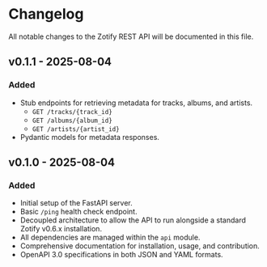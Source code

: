 # Changelog

All notable changes to the Zotify REST API will be documented in this file.

## v0.1.1 - 2025-08-04

### Added
- Stub endpoints for retrieving metadata for tracks, albums, and artists.
  - `GET /tracks/{track_id}`
  - `GET /albums/{album_id}`
  - `GET /artists/{artist_id}`
- Pydantic models for metadata responses.

## v0.1.0 - 2025-08-04

### Added
- Initial setup of the FastAPI server.
- Basic `/ping` health check endpoint.
- Decoupled architecture to allow the API to run alongside a standard Zotify v0.6.x installation.
- All dependencies are managed within the `api` module.
- Comprehensive documentation for installation, usage, and contribution.
- OpenAPI 3.0 specifications in both JSON and YAML formats.

